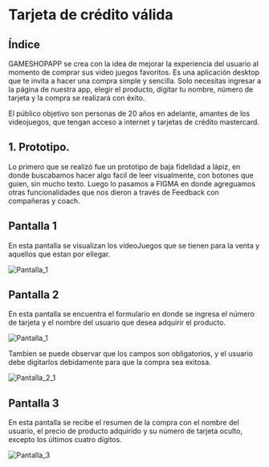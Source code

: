 # Tarjeta de crédito válida

## Índice

GAMESHOPAPP se crea con la idea de mejorar la experiencia del usuario al momento de comprar sus video juegos favoritos. Es una aplicación desktop que te invita a hacer una compra simple y sencilla. Solo necesitas ingresar a la página de nuestra app, elegir el producto, dígitar tu nombre, número de tarjeta y la compra se realizará con éxito.

El público objetivo son personas de 20 años en adelante, amantes de los videojuegos, que tengan acceso a internet y tarjetas de crédito mastercard.

## 1. Prototipo.

Lo primero que se realizó fue un prototipo de baja fidelidad a lápiz, en donde buscabamos hacer algo facil de leer visualmente, con botones que guien, sin mucho texto. Luego lo pasamos a FIGMA en donde agreguamos otras funcionalidades que nos dieron a través de Feedback con compañeras y coach.

## Pantalla 1

En esta pantalla se visualizan los videoJuegos que se tienen para la venta y aquellos que estan por ellegar.

<img src="https://github.com/LorraineGelis/BOG003-card-validation/blob/master/src/img/Pantalla_1.png" alt="Pantalla_1">



## Pantalla 2

En esta pantalla se encuentra el formulario en donde se ingresa el número de tarjeta y el nombre del usuario que desea adquirir el producto.

<img src="./img/Pantalla_2.png" alt="Pantalla_1">

Tambien se puede observar que los campos son obligatorios, y el usuario debe digitarlos debidamente para que la compra sea exitosa.

<img src="./img/Pantalla_2._1.png" alt="Pantalla_2_1">


## Pantalla 3

En esta pantalla se recibe el resumen de la compra con el nombre del usuario, el precio de producto adquirido y su número de tarjeta oculto, excepto los últimos cuatro dígitos.

<img src="./img/Pantalla_3.png" alt="Pantalla_3">
